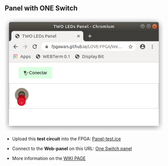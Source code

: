 ## Panel with ONE Switch

![](wiki/panel-01.png)

* Upload this **test circuit** into the FPGA: [Panel-test.ice](https://github.com/FPGAwars/LOVE-FPGA/raw/master/Web-panels/One-Switch/panel-test.ice)
* Connect to the **Web-panel** on this URL: [One Switch panel](https://fpgawars.github.io/LOVE-FPGA/Web-panels/One-Switch/panel.html)

* More information on the [WIKI PAGE](https://github.com/FPGAwars/LOVE-FPGA/wiki/Panel:-un-switch)
